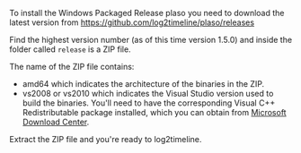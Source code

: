 To install the Windows Packaged Release plaso you need to download the latest version from https://github.com/log2timeline/plaso/releases

Find the highest version number (as of this time version 1.5.0) and inside the folder called ```release``` is a ZIP file.

The name of the ZIP file contains:

* amd64 which indicates the architecture of the binaries in the ZIP.
* vs2008 or vs2010 which indicates the Visual Studio version used to build the binaries. You'll need to have the corresponding Visual C++ Redistributable package installed, which you can obtain from [Microsoft Download Center](https://www.microsoft.com/en-us/search/Results.aspx?q=Microsoft%20Visual%20C%2B%2B%20Redistributable%20Package&form=DLC).

Extract the ZIP file and you're ready to log2timeline.
